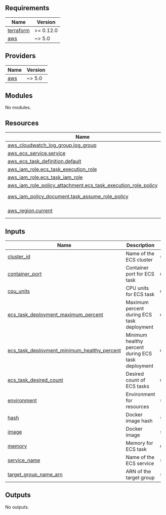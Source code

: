 <!-- BEGINNING OF PRE-COMMIT-TERRAFORM DOCS HOOK -->
## Requirements

| Name | Version |
|------|---------|
| <a name="requirement_terraform"></a> [terraform](#requirement\_terraform) | >= 0.12.0 |
| <a name="requirement_aws"></a> [aws](#requirement\_aws) | ~> 5.0 |

## Providers

| Name | Version |
|------|---------|
| <a name="provider_aws"></a> [aws](#provider\_aws) | ~> 5.0 |

## Modules

No modules.

## Resources

| Name | Type |
|------|------|
| [aws_cloudwatch_log_group.log_group](https://registry.terraform.io/providers/hashicorp/aws/latest/docs/resources/cloudwatch_log_group) | resource |
| [aws_ecs_service.service](https://registry.terraform.io/providers/hashicorp/aws/latest/docs/resources/ecs_service) | resource |
| [aws_ecs_task_definition.default](https://registry.terraform.io/providers/hashicorp/aws/latest/docs/resources/ecs_task_definition) | resource |
| [aws_iam_role.ecs_task_execution_role](https://registry.terraform.io/providers/hashicorp/aws/latest/docs/resources/iam_role) | resource |
| [aws_iam_role.ecs_task_iam_role](https://registry.terraform.io/providers/hashicorp/aws/latest/docs/resources/iam_role) | resource |
| [aws_iam_role_policy_attachment.ecs_task_execution_role_policy](https://registry.terraform.io/providers/hashicorp/aws/latest/docs/resources/iam_role_policy_attachment) | resource |
| [aws_iam_policy_document.task_assume_role_policy](https://registry.terraform.io/providers/hashicorp/aws/latest/docs/data-sources/iam_policy_document) | data source |
| [aws_region.current](https://registry.terraform.io/providers/hashicorp/aws/latest/docs/data-sources/region) | data source |

## Inputs

| Name | Description | Type | Default | Required |
|------|-------------|------|---------|:--------:|
| <a name="input_cluster_id"></a> [cluster\_id](#input\_cluster\_id) | Name of the ECS cluster | `string` | n/a | yes |
| <a name="input_container_port"></a> [container\_port](#input\_container\_port) | Container port for ECS task | `number` | n/a | yes |
| <a name="input_cpu_units"></a> [cpu\_units](#input\_cpu\_units) | CPU units for ECS task | `number` | `256` | no |
| <a name="input_ecs_task_deployment_maximum_percent"></a> [ecs\_task\_deployment\_maximum\_percent](#input\_ecs\_task\_deployment\_maximum\_percent) | Maximum percent during ECS task deployment | `number` | `200` | no |
| <a name="input_ecs_task_deployment_minimum_healthy_percent"></a> [ecs\_task\_deployment\_minimum\_healthy\_percent](#input\_ecs\_task\_deployment\_minimum\_healthy\_percent) | Minimum healthy percent during ECS task deployment | `number` | `50` | no |
| <a name="input_ecs_task_desired_count"></a> [ecs\_task\_desired\_count](#input\_ecs\_task\_desired\_count) | Desired count of ECS tasks | `number` | `1` | no |
| <a name="input_environment"></a> [environment](#input\_environment) | Environment for resources | `string` | n/a | yes |
| <a name="input_hash"></a> [hash](#input\_hash) | Docker image hash | `string` | n/a | yes |
| <a name="input_image"></a> [image](#input\_image) | Docker image | `string` | n/a | yes |
| <a name="input_memory"></a> [memory](#input\_memory) | Memory for ECS task | `number` | `512` | no |
| <a name="input_service_name"></a> [service\_name](#input\_service\_name) | Name of the ECS service | `string` | n/a | yes |
| <a name="input_target_group_name_arn"></a> [target\_group\_name\_arn](#input\_target\_group\_name\_arn) | ARN of the target group | `string` | n/a | yes |

## Outputs

No outputs.
<!-- END OF PRE-COMMIT-TERRAFORM DOCS HOOK -->
